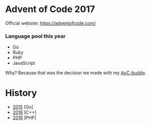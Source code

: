 # Advent of Code 2017

Official website: https://adventofcode.com/

### Language pool this year

 - Go
 - Ruby
 - PHP
 - JavaScript
 
Why? Because that was the decision we made with my [AoC-buddy](https://github.com/Yitsushi).

# History

 - [2015](https://github.com/Skarlso/goprojects/tree/master/advent) [Go]
 - [2016](https://github.com/Skarlso/cppprojects/tree/master/advent-of-code-2016) [C++]
 - [2016](https://github.com/Skarlso/phpadvent) [PHP]
